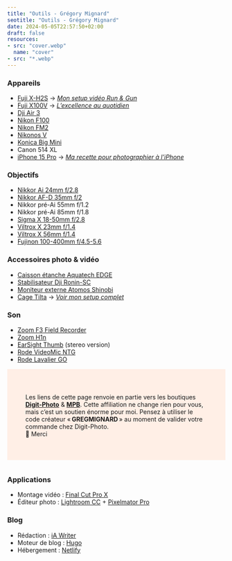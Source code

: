 ```yaml
---
title: "Outils - Grégory Mignard"
seotitle: "Outils - Grégory Mignard"
date: 2024-05-05T22:57:50+02:00
draft: false
resources:
- src: "cover.webp"
  name: "cover"
- src: "*.webp"
---
```


### Appareils

- [Fuji X-H2S](https://dp.gt/a/96cbwbtsa) → [*Mon setup vidéo Run & Gun*](https://gregorymignard.com/setup-video-fuji-xh2s/)
- [Fuji X100V](https://prf.hn/l/9OpGNw1) → [*L’excellence au quotidien*](https://gregorymignard.com/fujifilm-x100v/)
- [Dji Air 3](https://dp.gt/a/s0jvpf19d)
- [Nikon F100](https://gregorymignard.com/le-maroc-avec-un-nikon-f100/)
- [Nikon FM2](https://gregorymignard.com/nikon-fm2/)
- [Nikonos V](https://gregorymignard.com/nikonos-v/)
- [Konica Big Mini](https://gregorymignard.com/konica-big-mini-bm-302)
- Canon 514 XL
- [iPhone 15 Pro](https://amzn.to/44wS7Ig) → [*Ma recette pour photographier à l’iPhone*](https://gregorymignard.com/recette-photographie-iphone/)

### Objectifs

- [Nikkor Ai 24mm f/2.8](https://prf.hn/l/RlyeLMp)
- [Nikkor AF-D 35mm f/2](https://prf.hn/l/Oqn0enN)
- Nikkor pré-Ai 55mm f/1.2
- Nikkor pré-Ai 85mm f/1.8
- [Sigma X 18-50mm f/2.8](https://dp.gt/a/mmfzseo04)
- [Viltrox X 23mm f/1.4](https://dp.gt/a/0zn0zsco)
- [Viltrox X 56mm f/1.4](https://dp.gt/a/vnmets4r7)
- [Fujinon 100-400mm f/4.5-5.6](https://dp.gt/a/ix5lozvps)

### Accessoires photo & vidéo

- [Caisson étanche Aquatech EDGE](https://www.photospecialist.fr/aquatech-edge-fujifilm-x-h2s-orange-12436597)
- [Stabilisateur Dji Ronin-SC](https://prf.hn/l/DLGyaba)
- [Moniteur externe Atomos Shinobi](https://dp.gt/a/cuqwspjz)
- [Cage Tilta](https://dp.gt/a/ca4zz6v8) → [*Voir mon setup complet*](https://gregorymignard.com/setup-video-fuji-xh2s/)

### Son

- [Zoom F3 Field Recorder](https://dp.gt/a/wan28fm7)
- [Zoom H1n](https://dp.gt/a/cbxe7g4am)
- [EarSight Thumb](https://immersivesoundscapes.com/fr/earsight-thumb-microphones/#!/EARSIGHT-THUMB-Stereo-pair/p/502321903) (stereo version)
- [Rode VideoMic NTG](https://dp.gt/a/mlxro1dw)
- [Rode Lavalier GO](https://dp.gt/a/8y0z68zlf)

<div style="max-width: 57rem!important;margin: auto;margin-bottom: 35px;background-color: #ffefe6;padding:42px; text-align:left;">
     <p style="margin-bottom: 10px;">
     Les liens de cette page renvoie en partie vers les boutiques <a href="https://dp.gt/a/hwciruzn7" target="_blank"><B>Digit-Photo</B></a> & <a href="https://prf.hn/l/p3qB2P5" target="_blank"><B>MPB</B></a>. Cette affiliation ne change rien pour vous, mais c’est un soutien énorme pour moi. Pensez à utiliser le code créateur « <B>GREGMIGNARD</B> » au moment de valider votre commande chez Digit-Photo.</br>
     🙏 Merci</p>
</div>

### Applications

- Montage vidéo : [Final Cut Pro X](https://www.apple.com/fr/final-cut-pro/)
- Éditeur photo : [Lightroom CC](https://lightroom.adobe.com/) + [Pixelmator Pro](https://www.pixelmator.com/pro/)

### Blog

- Rédaction : [iA Writer](https://ia.net/writer/fr)
- Moteur de blog : [Hugo](https://gohugo.io)
- Hébergement : [Netlify](https://www.netlify.com)